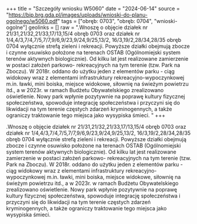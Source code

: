 +++
title = "Szczegóły wniosku W5060"
date = "2024-06-14"
source = "https://bip.brg.gda.pl/images/uploads/wnioski-do-planu-ogolnego/w5060.pdf"
tags = ["obręb: 0703", "obręb: 0704", "wnioski-ogolne"]
geolinks = []
raw = ".Wnoszę o objęcie działek nr 21/31,21/32,21/33,17/13,15/4 obręb 0703 oraz działek nr 1/4,4/3,7/4,7/5,7/7,9/6,9/23,9/24,9/25,13/2, 16/3,19/2,28/34,28/35 obręb 0704 wyłącznie strefą zieleni i rekreacji. Powyższe działki obejmują zbocze i czynne osuwisko położone na terenach OSTAB (Ogólnomiejski system terenów aktywnych biologicznie). Od kilku lat jest realizowane zamierzenie w postaci założeń parkowo- rekreacyjnych na tym terenie (tzw. Park na Zboczu). W 2018r. oddano do użytku jeden z elementów parku - ciąg widokowy wraz z elementami infrastruktury rekreacyjno-wypoczynkowej m.in. ławki, mini boiska, miejsce widokowe, siłownię na świeżym powietrzu itd., a w 2023r. w ramach Budżetu Obywatelskiego zrealizowano oświetlenie. Nowy park wpłynie pozytywnie na poprawę kultury fizycznej społeczeństwa, spowoduje integrację społeczeństwa i przyczyni się do likwidacji na tym terenie częstych zdarzeń kryminogennych, a także ograniczy traktowanie tego miejsca jako wysypiska śmieci. "
+++

.Wnoszę o objęcie działek nr 21/31,21/32,21/33,17/13,15/4 obręb 0703 oraz działek nr
1/4,4/3,7/4,7/5,7/7,9/6,9/23,9/24,9/25,13/2, 16/3,19/2,28/34,28/35 obręb 0704 wyłącznie strefą zieleni i
rekreacji. Powyższe działki obejmują zbocze i czynne osuwisko położone na terenach OSTAB (Ogólnomiejski
system terenów aktywnych biologicznie). Od kilku lat jest realizowane zamierzenie w postaci założeń parkowo-
rekreacyjnych na tym terenie (tzw. Park na Zboczu). W 2018r. oddano do użytku jeden z elementów parku -
ciąg widokowy wraz z elementami infrastruktury rekreacyjno-wypoczynkowej m.in. ławki, mini boiska, miejsce
widokowe, siłownię na świeżym powietrzu itd., a w 2023r. w ramach Budżetu Obywatelskiego zrealizowano
oświetlenie.
Nowy park wpłynie pozytywnie na poprawę kultury fizycznej społeczeństwa, spowoduje integrację
społeczeństwa i przyczyni się do likwidacji na tym terenie częstych zdarzeń kryminogennych, a także ograniczy
traktowanie tego miejsca jako wysypiska śmieci.



